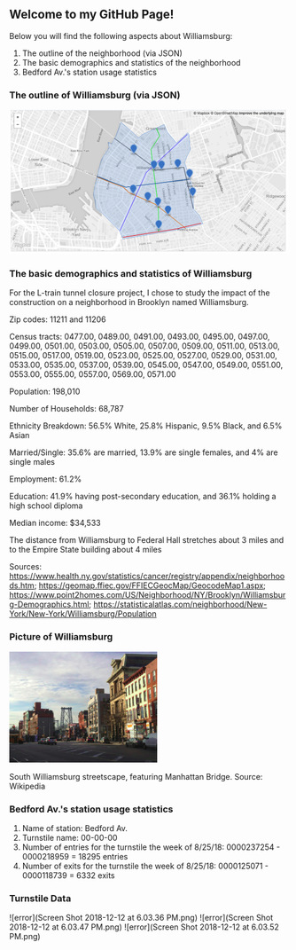 ## Welcome to my GitHub Page! 

Below you will find the following aspects about Williamsburg:
1. The outline of the neighborhood (via JSON)
2. The basic demographics and statistics of the neighborhood
3. Bedford Av.'s station usage statistics

### The outline of Williamsburg (via JSON)

![img](williamsburg.png)

### The basic demographics and statistics of Williamsburg

For the L-train tunnel closure project, I chose to study the impact of the construction on a neighborhood in Brooklyn named Williamsburg. 

Zip codes: 11211 and 11206

Census tracts: 0477.00, 0489.00, 0491.00, 0493.00, 0495.00, 0497.00, 0499.00, 0501.00, 0503.00, 0505.00, 0507.00, 0509.00, 0511.00, 0513.00, 0515.00, 0517.00, 0519.00, 0523.00, 0525.00, 0527.00, 0529.00, 0531.00, 0533.00, 0535.00, 0537.00, 0539.00, 0545.00, 0547.00, 0549.00, 0551.00, 0553.00, 0555.00, 0557.00, 0569.00, 0571.00 

Population: 198,010

Number of Households: 68,787

Ethnicity Breakdown: 56.5% White, 25.8% Hispanic, 9.5% Black, and 6.5% Asian

Married/Single: 35.6% are married, 13.9% are single females, and 4% are single males

Employment: 61.2% 

Education: 41.9% having post-secondary education, and 36.1% holding a high school diploma

Median income: $34,533

The distance from Williamsburg to Federal Hall stretches about 3 miles and to the Empire State building about 4 miles

Sources: https://www.health.ny.gov/statistics/cancer/registry/appendix/neighborhoods.htm; https://geomap.ffiec.gov/FFIECGeocMap/GeocodeMap1.aspx; https://www.point2homes.com/US/Neighborhood/NY/Brooklyn/Williamsburg-Demographics.html; https://statisticalatlas.com/neighborhood/New-York/New-York/Williamsburg/Population

### Picture of Williamsburg

![error](will.png)

South Williamsburg streetscape, featuring 
Manhattan Bridge. Source: Wikipedia

### Bedford Av.'s station usage statistics
1. Name of station: Bedford Av.
2. Turnstile name: 00-00-00
3. Number of entries for the turnstile the week of 8/25/18: 0000237254 - 0000218959 = 18295 entries
4. Number of exits for the turnstile the week of 8/25/18: 0000125071 - 0000118739 = 6332 exits

### Turnstile Data

![error](Screen Shot 2018-12-12 at 6.03.36 PM.png)
![error](Screen Shot 2018-12-12 at 6.03.47 PM.png)
![error](Screen Shot 2018-12-12 at 6.03.52 PM.png)
